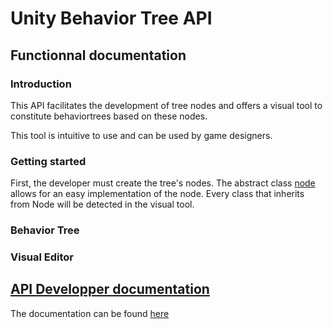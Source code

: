 # Unity Behavior Tree API

## Functionnal documentation

### Introduction

This API facilitates the development of tree nodes and offers a visual tool to constitute behaviortrees based on these nodes.

This tool is intuitive to use and can be used by game designers.

### Getting started

First, the developer must create the tree's nodes. 
The abstract class [node](api/BehaviorTree.Node.html) allows for an easy implementation of the node. 
Every class that inherits from Node will be detected in the visual tool.

### Behavior Tree

### Visual Editor

## [API Developper documentation](api/toc.html)

The documentation can be found [here](api/toc.html)